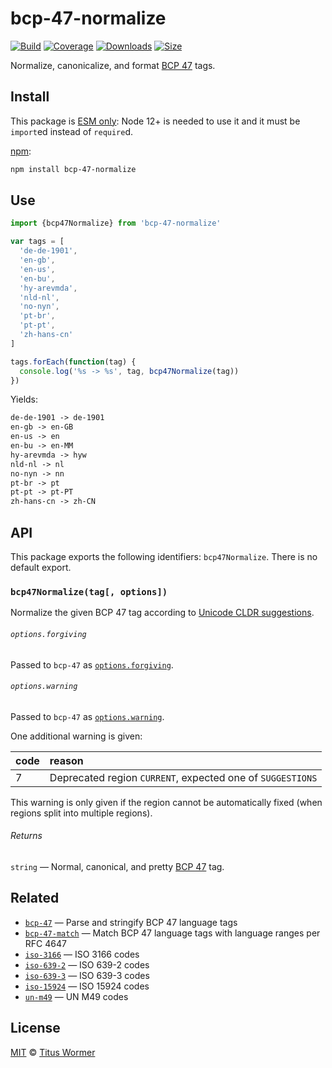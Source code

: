 # bcp-47-normalize

[![Build][build-badge]][build]
[![Coverage][coverage-badge]][coverage]
[![Downloads][downloads-badge]][downloads]
[![Size][size-badge]][size]

Normalize, canonicalize, and format [BCP 47][spec] tags.

## Install

This package is [ESM only](https://gist.github.com/sindresorhus/a39789f98801d908bbc7ff3ecc99d99c):
Node 12+ is needed to use it and it must be `import`ed instead of `require`d.

[npm][]:

```sh
npm install bcp-47-normalize
```

## Use

```js
import {bcp47Normalize} from 'bcp-47-normalize'

var tags = [
  'de-de-1901',
  'en-gb',
  'en-us',
  'en-bu',
  'hy-arevmda',
  'nld-nl',
  'no-nyn',
  'pt-br',
  'pt-pt',
  'zh-hans-cn'
]

tags.forEach(function(tag) {
  console.log('%s -> %s', tag, bcp47Normalize(tag))
})
```

Yields:

```txt
de-de-1901 -> de-1901
en-gb -> en-GB
en-us -> en
en-bu -> en-MM
hy-arevmda -> hyw
nld-nl -> nl
no-nyn -> nn
pt-br -> pt
pt-pt -> pt-PT
zh-hans-cn -> zh-CN
```

## API

This package exports the following identifiers: `bcp47Normalize`.
There is no default export.

### `bcp47Normalize(tag[, options])`

Normalize the given BCP 47 tag according to [Unicode CLDR suggestions][alias].

###### `options.forgiving`

Passed to `bcp-47` as [`options.forgiving`][forgiving].

###### `options.warning`

Passed to `bcp-47` as [`options.warning`][warning].

One additional warning is given:

| code | reason                                                     |
| :--- | :--------------------------------------------------------- |
| 7    | Deprecated region `CURRENT`, expected one of `SUGGESTIONS` |

This warning is only given if the region cannot be automatically fixed (when
regions split into multiple regions).

###### Returns

`string` — Normal, canonical, and pretty [BCP 47][spec] tag.

## Related

*   [`bcp-47`](https://github.com/wooorm/bcp-47-match)
    — Parse and stringify BCP 47 language tags
*   [`bcp-47-match`](https://github.com/wooorm/bcp-47-match)
    — Match BCP 47 language tags with language ranges per RFC 4647
*   [`iso-3166`](https://github.com/wooorm/iso-3166)
    — ISO 3166 codes
*   [`iso-639-2`](https://github.com/wooorm/iso-639-2)
    — ISO 639-2 codes
*   [`iso-639-3`](https://github.com/wooorm/iso-639-3)
    — ISO 639-3 codes
*   [`iso-15924`](https://github.com/wooorm/iso-15924)
    — ISO 15924 codes
*   [`un-m49`](https://github.com/wooorm/un-m49)
    — UN M49 codes

## License

[MIT][license] © [Titus Wormer][author]

<!-- Definitions -->

[build-badge]: https://github.com/wooorm/bcp-47-normalize/workflows/main/badge.svg

[build]: https://github.com/wooorm/bcp-47-normalize/actions

[coverage-badge]: https://img.shields.io/codecov/c/github/wooorm/bcp-47-normalize.svg

[coverage]: https://codecov.io/github/wooorm/bcp-47-normalize

[downloads-badge]: https://img.shields.io/npm/dm/bcp-47-normalize.svg

[downloads]: https://www.npmjs.com/package/bcp-47-normalize

[size-badge]: https://img.shields.io/bundlephobia/minzip/bcp-47-normalize.svg

[size]: https://bundlephobia.com/result?p=bcp-47-normalize

[npm]: https://docs.npmjs.com/cli/install

[license]: license

[author]: https://wooorm.com

[spec]: https://tools.ietf.org/html/bcp47

[alias]: https://github.com/unicode-org/cldr/blob/4b1225ead2ca9bc7a969a271b9931f137040d2bf/common/supplemental/supplementalMetadata.xml#L32

[forgiving]: https://github.com/wooorm/bcp-47#optionsforgiving

[warning]: https://github.com/wooorm/bcp-47#optionswarning
